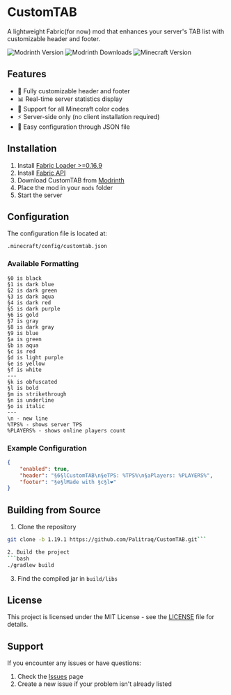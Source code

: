 # CustomTAB

A lightweight Fabric(for now) mod that enhances your server's TAB list with customizable header and footer.

![Modrinth Version](https://img.shields.io/modrinth/v/customtab)
![Modrinth Downloads](https://img.shields.io/modrinth/dt/customtab)
![Minecraft Version](https://img.shields.io/badge/Minecraft-1.19.2-green)

## Features
- 🎨 Fully customizable header and footer
- 📊 Real-time server statistics display
- 🌈 Support for all Minecraft color codes
- ⚡ Server-side only (no client installation required)
- 🔧 Easy configuration through JSON file

## Installation
1. Install [Fabric Loader >=0.16.9](https://fabricmc.net/use/)
2. Install [Fabric API](https://modrinth.com/mod/fabric-api)
3. Download CustomTAB from [Modrinth](https://modrinth.com/mod/customtab)
4. Place the mod in your `mods` folder
5. Start the server

## Configuration
The configuration file is located at:
```
.minecraft/config/customtab.json
```

### Available Formatting
```
§0 is black
§1 is dark blue
§2 is dark green
§3 is dark aqua
§4 is dark red
§5 is dark purple
§6 is gold
§7 is gray
§8 is dark gray
§9 is blue
§a is green
§b is aqua
§c is red
§d is light purple
§e is yellow
§f is white
---
§k is obfuscated
§l is bold
§m is strikethrough
§n is underline
§o is italic
---
\n - new line
%TPS% - shows server TPS
%PLAYERS% - shows online players count
```

### Example Configuration
```json
{
    "enabled": true,
    "header": "§6§lCustomTAB\n§eTPS: %TPS%\n§aPlayers: %PLAYERS%",
    "footer": "§e§lMade with §c§l❤"
}
```

## Building from Source
1. Clone the repository
```bash
git clone -b 1.19.1 https://github.com/Palitraq/CustomTAB.git```

2. Build the project
```bash
./gradlew build
```

3. Find the compiled jar in `build/libs`

## License
This project is licensed under the MIT License - see the [LICENSE](LICENSE) file for details.

## Support
If you encounter any issues or have questions:
1. Check the [Issues](https://github.com/Palitraq/CustomTAB/issues) page
2. Create a new issue if your problem isn't already listed 
